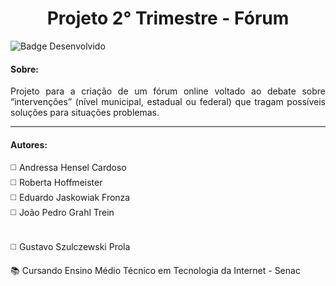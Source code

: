 <h1 align="center"> Projeto 2° Trimestre - Fórum </h1>

![Badge Desenvolvido](https://img.shields.io/badge/STATUS-EM%20DESENVOLVIMENTO-green?style=for-the-badge)

<h4> Sobre: </h4>

<p align="justify" > Projeto para a criação de um fórum online voltado ao debate sobre “intervenções” (nível municipal, estadual ou federal) que tragam possíveis soluções para situações problemas. </p>

<hr>

<h4> Autores: </h4>

<p> ◻️	Andressa Hensel Cardoso 
  <br> ◻️	Roberta Hoffmeister
  <br> ◻️	Eduardo Jaskowiak Fronza  
  <br> ◻️	João Pedro Grahl Trein </p>
  <br> ◻️	Gustavo Szulczewski Prola</p>

<p> 📚 Cursando Ensino Médio Técnico em Tecnologia da Internet - Senac </p>
